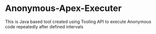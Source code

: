 # Anonymous-Apex-Executer
This is Java based tool created using Tooling API to execute Anonymous code repeatedly after defined intervals
